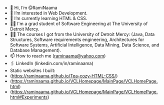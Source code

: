 - 👋 Hi, I’m @RamiNaama
- 👀 I’m interested in Web Development.
- 🌱 I’m currently learning HTML & CSS.
- 🧑‍🎓 I'm a grad student of Software Engineering at The University of Detroit Mercy.
- 🧑‍🎓 The courses I got from the University of Detroit Mercy: (Java, Data Structures, Software requirements engineering, Architectures for Software Systems, Artificial Intelligence, Data Mining, Data Science, and Database Management).
- 📫 How to reach me (raminaama@yahoo.com)
- 🖇️ LinkedIn (linkedin.com/in/raminaama)
- Static websites I built:
- (https://raminaama.github.io/Tea-cozy-HTML-CSS/)
- (https://raminaama.github.io/VCLHomepage/MainPage/VCLHomePage.html)
- (https://raminaama.github.io/VCLHomepage/MainPage/VCLHomePage.html#Experiments)

<!---
RamiNaama/RamiNaama is a ✨ special ✨ repository because its `README.md` (this file) appears on your GitHub profile.
You can click the Preview link to take a look at your changes.
--->
